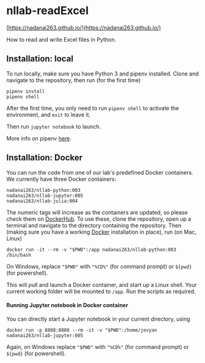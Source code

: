 # nllab-readExcel
[https://nadanai263.github.io/](https://nadanai263.github.io/)

How to read and write Excel files in Python.

## Installation: local
To run locally, make sure you have Python 3 and pipenv installed. Clone and navigate to the repository, then run (for the first time)

	pipenv install
	pipenv shell 

After the first time, you only need to run ```pipenv shell``` to activate the environment, and ```exit``` to leave it. 

Then run ```jupyter notebook``` to launch.

More info on pipenv [here](https://pipenv-fork.readthedocs.io/en/latest/basics.html).

## Installation: Docker
You can run the code from one of our lab's predefined Docker containers. We currently have three Docker containers:

	nadanai263/nllab-python:003
	nadanai263/nllab-jupyter:005
	nadanai263/nllab-julia:004

The numeric tags will increase as the containers are updated, so please check them on [DockerHub](https://hub.docker.com/). To use these, clone the repository, open up a terminal and navigate to the directory containing the repository. Then (making sure you have a working [Docker](https://www.docker.com) installation in place), run (on Mac, Linux)

	docker run -it --rm -v "$PWD":/app nadanai263/nllab-python:003 /bin/bash

On Windows, replace `"$PWD"` with `"%CD%"` (for command prompt) or `${pwd}` (for powershell).

This will pull and launch a Docker container, and start up a Linux shell. Your current working folder will be mounted to `/app`. Run the scripts as required.

#### Running Jupyter notebook in Docker container

You can directly start a Jupyter notebook in your current directory, using

	docker run -p 8888:8888 --rm -it -v "$PWD":/home/jovyan nadanai263/nllab-jupyter:005

Again, on Windows replace `"$PWD"` with `"%CD%"` (for command prompt) or `${pwd}` (for powershell).
